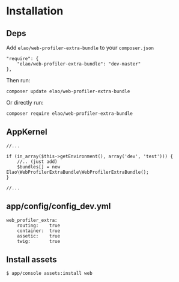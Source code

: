 Installation
============

## Deps

Add `elao/web-profiler-extra-bundle` to your `composer.json`

```
"require": {
    "elao/web-profiler-extra-bundle": "dev-master"
},
```

Then run:

```
composer update elao/web-profiler-extra-bundle
```

Or directly run:

```
composer require elao/web-profiler-extra-bundle
```

## AppKernel

```
//...

if (in_array($this->getEnvironment(), array('dev', 'test'))) {
    //.. (just add)
    $bundles[] = new Elao\WebProfilerExtraBundle\WebProfilerExtraBundle();
}

//...
```

## app/config/config_dev.yml

```
web_profiler_extra:
    routing:    true
    container:  true
    assetic:    true
    twig:       true
```

## Install assets

```
$ app/console assets:install web
```
